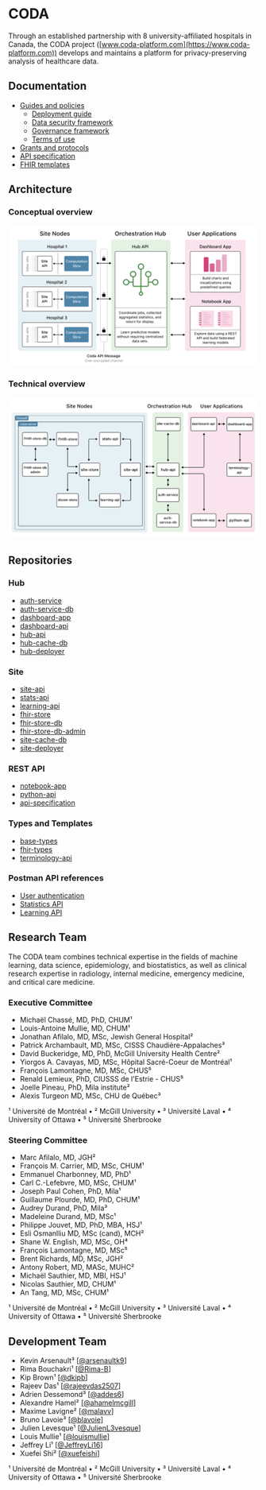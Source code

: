 # CODA

Through an established partnership with 8 university-affiliated hospitals in Canada, the CODA project ([www.coda-platform.com](https://www.coda-platform.com)) develops and maintains a platform for privacy-preserving analysis of healthcare data. 

## Documentation

- [Guides and policies](https://github.com/coda-platform/guides-and-policies)
  - [Deployment guide](https://github.com/coda-platform/guides-and-policies/tree/main/guides/deployment)
  - [Data security framework](https://github.com/coda-platform/guides-and-policies/tree/main/policies/data-security)
  - [Governance framework](https://github.com/coda-platform/guides-and-policies/tree/main/policies/governance)
  - [Terms of use](https://github.com/coda-platform/guides-and-policies/tree/main/policies/terms-of-use)
- [Grants and protocols](https://github.com/coda-platform/grants-and-protocols)
- [API specification](https://github.com/coda-platform/api-specification)
- [FHIR templates](https://github.com/coda-platform/fhir-types)

## Architecture

### Conceptual overview

<img src="https://raw.githubusercontent.com/coda-platform/charts-and-figures/main/images/data-aggregation.png" alt="Conceptual overview" width="600"/>

### Technical overview

<img src="https://raw.githubusercontent.com/coda-platform/charts-and-figures/main/images/repo-overview.png" alt="High-level overview" width="600"/>

## Repositories

### Hub

- [auth-service](https://github.com/coda-platform/auth-service)
- [auth-service-db](https://github.com/coda-platform/auth-service-db)
- [dashboard-app](https://github.com/coda-platform/dashboard-app)
- [dashboard-api](https://github.com/coda-platform/dashboard-api)
- [hub-api](https://github.com/coda-platform/hub-api)
- [hub-cache-db](https://github.com/coda-platform/hub-cache-db)
- [hub-deployer](https://github.com/coda-platform/hub-deployer)

### Site

- [site-api](https://github.com/coda-platform/site-api)
- [stats-api](https://github.com/coda-platform/stats-api)
- [learning-api](https://github.com/coda-platform/learning-api)
- [fhir-store](https://github.com/coda-platform/fhir-store)
- [fhir-store-db](https://github.com/coda-platform/fhir-store-db)
- [fhir-store-db-admin](https://github.com/coda-platform/fhir-store-db-admin)
- [site-cache-db](https://github.com/coda-platform/site-cache-db)
- [site-deployer](https://github.com/coda-platform/site-deployer)

### REST API

- [notebook-app](https://github.com/coda-platform/notebook-app)
- [python-api](https://github.com/coda-platform/python-api)
- [api-specification](https://github.com/coda-platform/api-specification)

### Types and Templates

- [base-types](https://github.com/coda-platform/base-types)
- [fhir-types](https://github.com/coda-platform/fhir-types)
- [terminology-api](https://github.com/coda-platform/terminology-api)

### Postman API references

- [User authentication](https://www.postman.com/interstellar-shuttle-170991/workspace/coda-platform/collection/16726802-9c516c04-f246-442b-a034-63df54834a48)
- [Statistics API](https://www.postman.com/interstellar-shuttle-170991/workspace/coda-platform/collection/16726802-758dac65-0271-417b-96e4-dd9abae84569)
- [Learning API](https://www.postman.com/interstellar-shuttle-170991/workspace/coda-platform/collection/16726802-e4844491-5a66-401b-b3b1-97703b143bec)


## Research Team

The CODA team combines technical expertise in the fields of machine learning, data science, epidemiology, and biostatistics, as well as clinical research expertise in radiology, internal medicine, emergency medicine, and critical care medicine.


### Executive Committee

- Michaël Chassé, MD, PhD, CHUM¹
- Louis-Antoine Mullie, MD, CHUM¹
- Jonathan Afilalo, MD, MSc, Jewish General Hospital²
- Patrick Archambault, MD, MSc, CISSS Chaudière-Appalaches³
- David Buckeridge, MD, PhD, McGill University Health Centre²
- Yiorgos A. Cavayas, MD, MSc, Hôpital Sacré-Coeur de Montréal¹
- François Lamontagne, MD, MSc, CHUS⁵
- Renald Lemieux, PhD, CIUSSS de l'Estrie - CHUS⁵
- Joelle Pineau, PhD, Mila institute²
- Alexis Turgeon MD, MSc, CHU de Québec³

¹ Université de Montréal • ² McGill University • ³ Université Laval • ⁴ University of Ottawa • ⁵ Université Sherbrooke

### Steering Committee

- Marc Afilalo, MD, JGH²
- François M. Carrier, MD, MSc, CHUM¹
- Emmanuel Charbonney, MD, PhD¹
- Carl C.-Lefebvre, MD, MSc, CHUM¹
- Joseph Paul Cohen, PhD, Mila¹
- Guillaume Plourde, MD, PhD, CHUM¹
- Audrey Durand, PhD, Mila³
- Madeleine Durand, MD, MSc¹
- Philippe Jouvet, MD, PhD, MBA, HSJ¹
- Esli Osmanlliu MD, MSc (cand), MCH²
- Shane W. English, MD, MSc, OH⁴ 
- François Lamontagne, MD, MSc⁵
- Brent Richards, MD, MSc, JGH²
- Antony Robert, MD, MASc, MUHC²
- Michaël Sauthier, MD, MBI, HSJ¹
- Nicolas Sauthier, MD, CHUM¹
- An Tang, MD, MSc, CHUM¹

¹ Université de Montréal • ² McGill University • ³ Université Laval • ⁴ University of Ottawa • ⁵ Université Sherbrooke

## Development Team

- Kevin Arsenault³ [[@arsenaultk9](https://github.com/arsenaultk9)]
- Rima Bouchakri¹ [[@Rima-B](https://github.com/Rima-B)]
- Kip Brown¹ [[@dkipb](https://github.com/dkipb)]
- Rajeev Das¹ [[@rajeevdas2507](https://github.com/rajeevdas2507)]
- Adrien Dessemond³ [[@addes6](https://github.com/addes6)]
- Alexandre Hamel² [[@ahamelmcgill](https://github.com/ahamelmcgill)]
- Maxime Lavigne² [[@malavv](https://github.com/malavv)]
- Bruno Lavoie³ [[@blavoie](https://github.com/blavoie)]
- Julien Levesque¹ [[@JulienL3vesque](https://github.com/JulienL3vesque)]
- Louis Mullie¹ [[@louismullie](https://github.com/louismullie)]
- Jeffrey Li¹ [[@JeffreyLi16](https://github.com/JeffreyLi16)]
- Xuefei Shi² [[@xuefeishi](https://github.com/xuefeishi)]

¹ Université de Montréal • ² McGill University • ³ Université Laval • ⁴ University of Ottawa • ⁵ Université Sherbrooke
